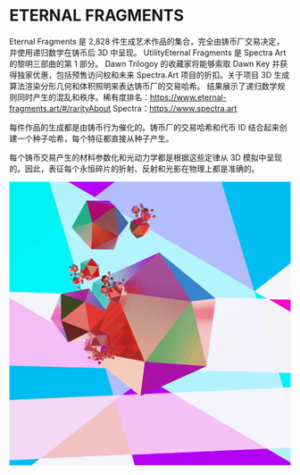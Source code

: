 # ETERNAL FRAGMENTS

Eternal Fragments 是 2,828 件生成艺术作品的集合，完全由铸币厂交易决定，并使用递归数学在铸币后 3D 中呈现。 UtilityEternal Fragments 是 Spectra Art 的黎明三部曲的第 1 部分。 Dawn Trilogoy 的收藏家将能够索取 Dawn Key 并获得独家优惠，包括预售访问权和未来 Spectra.Art 项目的折扣。关于项目 3D 生成算法渲染分形几何和体积照明来表达铸币厂的交易哈希。 结果展示了递归数学规则同时产生的混乱和秩序。稀有度排名：https://www.eternal-fragments.art/#/rarityAbout Spectra：https://www.spectra.art

每件作品的生成都是由铸币行为催化的。铸币厂的交易哈希和代币 ID 结合起来创建一个种子哈希，每个特征都直接从种子产生。

每个铸币交易产生的材料参数化和光动力学都是根据这些定律从 3D 模拟中呈现的。因此，表征每个永恒碎片的折射、反射和光影在物理上都是准确的。

![NFT](微信截图_20220903162736.png)


